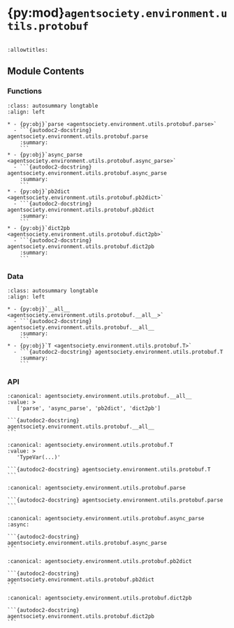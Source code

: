 # {py:mod}`agentsociety.environment.utils.protobuf`

```{py:module} agentsociety.environment.utils.protobuf
```

```{autodoc2-docstring} agentsociety.environment.utils.protobuf
:allowtitles:
```

## Module Contents

### Functions

````{list-table}
:class: autosummary longtable
:align: left

* - {py:obj}`parse <agentsociety.environment.utils.protobuf.parse>`
  - ```{autodoc2-docstring} agentsociety.environment.utils.protobuf.parse
    :summary:
    ```
* - {py:obj}`async_parse <agentsociety.environment.utils.protobuf.async_parse>`
  - ```{autodoc2-docstring} agentsociety.environment.utils.protobuf.async_parse
    :summary:
    ```
* - {py:obj}`pb2dict <agentsociety.environment.utils.protobuf.pb2dict>`
  - ```{autodoc2-docstring} agentsociety.environment.utils.protobuf.pb2dict
    :summary:
    ```
* - {py:obj}`dict2pb <agentsociety.environment.utils.protobuf.dict2pb>`
  - ```{autodoc2-docstring} agentsociety.environment.utils.protobuf.dict2pb
    :summary:
    ```
````

### Data

````{list-table}
:class: autosummary longtable
:align: left

* - {py:obj}`__all__ <agentsociety.environment.utils.protobuf.__all__>`
  - ```{autodoc2-docstring} agentsociety.environment.utils.protobuf.__all__
    :summary:
    ```
* - {py:obj}`T <agentsociety.environment.utils.protobuf.T>`
  - ```{autodoc2-docstring} agentsociety.environment.utils.protobuf.T
    :summary:
    ```
````

### API

````{py:data} __all__
:canonical: agentsociety.environment.utils.protobuf.__all__
:value: >
   ['parse', 'async_parse', 'pb2dict', 'dict2pb']

```{autodoc2-docstring} agentsociety.environment.utils.protobuf.__all__
```

````

````{py:data} T
:canonical: agentsociety.environment.utils.protobuf.T
:value: >
   'TypeVar(...)'

```{autodoc2-docstring} agentsociety.environment.utils.protobuf.T
```

````

````{py:function} parse(res: agentsociety.environment.utils.protobuf.T, dict_return: bool) -> typing.Union[dict[str, typing.Any], agentsociety.environment.utils.protobuf.T]
:canonical: agentsociety.environment.utils.protobuf.parse

```{autodoc2-docstring} agentsociety.environment.utils.protobuf.parse
```
````

````{py:function} async_parse(res: collections.abc.Awaitable[agentsociety.environment.utils.protobuf.T], dict_return: bool) -> typing.Union[dict[str, typing.Any], agentsociety.environment.utils.protobuf.T]
:canonical: agentsociety.environment.utils.protobuf.async_parse
:async:

```{autodoc2-docstring} agentsociety.environment.utils.protobuf.async_parse
```
````

````{py:function} pb2dict(pb: google.protobuf.message.Message)
:canonical: agentsociety.environment.utils.protobuf.pb2dict

```{autodoc2-docstring} agentsociety.environment.utils.protobuf.pb2dict
```
````

````{py:function} dict2pb(d: dict, pb: agentsociety.environment.utils.protobuf.T) -> agentsociety.environment.utils.protobuf.T
:canonical: agentsociety.environment.utils.protobuf.dict2pb

```{autodoc2-docstring} agentsociety.environment.utils.protobuf.dict2pb
```
````
